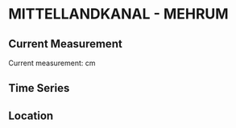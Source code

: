 # MITTELLANDKANAL - MEHRUM

## Current Measurement

Current measurement: <Value topic="rivers/pegel-online/MLK/MEHRUM/measurementValue"/> cm

## Time Series

<TimeSeries topic="rivers/pegel-online/MLK/MEHRUM/measurementValue" period="week" />

## Location

<WorldMap>
  <Marker lat="52.31074650400972" lon="10.09332374057412" labelTopic="rivers/pegel-online/MLK/MEHRUM" />
</WorldMap>
